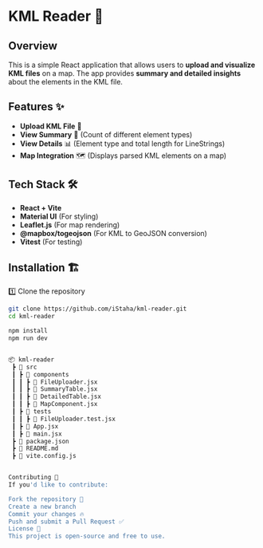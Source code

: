 # KML Reader 📍

## Overview
This is a simple React application that allows users to **upload and visualize KML files** on a map. The app provides **summary and detailed insights** about the elements in the KML file.

## Features ✨
- **Upload KML File** 📂  
- **View Summary** 📝 (Count of different element types)  
- **View Details** 📊 (Element type and total length for LineStrings)  
- **Map Integration** 🗺️ (Displays parsed KML elements on a map)  

## Tech Stack 🛠️
- **React + Vite**
- **Material UI** (For styling)
- **Leaflet.js** (For map rendering)
- **@mapbox/togeojson** (For KML to GeoJSON conversion)
- **Vitest** (For testing)

## Installation 🏗️
1️⃣ Clone the repository  
```sh
git clone https://github.com/iStaha/kml-reader.git
cd kml-reader

npm install
npm run dev


📦 kml-reader
 ┣ 📂 src
 ┃ ┣ 📂 components
 ┃ ┃ ┣ 📜 FileUploader.jsx
 ┃ ┃ ┣ 📜 SummaryTable.jsx
 ┃ ┃ ┣ 📜 DetailedTable.jsx
 ┃ ┃ ┣ 📜 MapComponent.jsx
 ┃ ┣ 📂 tests
 ┃ ┃ ┣ 📜 FileUploader.test.jsx
 ┃ ┣ 📜 App.jsx
 ┃ ┣ 📜 main.jsx
 ┣ 📜 package.json
 ┣ 📜 README.md
 ┣ 📜 vite.config.js


Contributing 🤝
If you'd like to contribute:

Fork the repository 🍴
Create a new branch
Commit your changes 🔥
Push and submit a Pull Request ✅
License 📝
This project is open-source and free to use.

